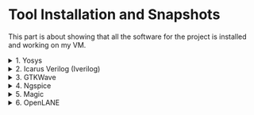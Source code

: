 # Tool Installation and Snapshots
This part is about showing that all the software for the project is installed and working on my VM.

<details>
<summary> 1. Yosys </summary>
Yosys is a cool tool for synthesizing Verilog code.

Commands: <br>
sudo apt-get update
git clone https://github.com/YosysHQ/yosys.git
cd yosys
sudo apt-get install build-essential clang bison flex libreadline-dev gawk tcl-dev libffi-dev git graphviz xdot pkg-config python3 libboost-system-dev libboost-python-dev libboost-filesystem-dev zlib1g-dev
make config-gcc
make
sudo make install

To check it:
I just typed yosys and the prompt came up. So it's working.
</details>

<details>
<summary> 2. Icarus Verilog (Iverilog) </summary>

This one is a compiler for Verilog. It turns the code into something the computer can run.<br>

Commands :
sudo apt-get update
sudo apt-get install iverilog

TO check it:
I just typed iverilog and it showed me the help menu. It didn't say "command not found," so that's what we want .


Screenshot:
</details>

<details>
<summary> 3. GTKWave </summary>

GTKWave is for looking at the waveforms from the simulations.<br>

Commands :
sudo apt-get update
sudo apt install gtkwave

To check it:
I typed gtkwave and a window showed up. That's how I knew it worked.


Screenshot:
</details>

<details>
<summary> 4. Ngspice </summary>

This tool is for simulating circuits. I had to download it and then compile it myself.
<br>

Commands :

Bash

sudo apt install build-essential autoconf automake libtool

# After downloading the tarball:
tar -xzvf ngspice.tar.gz
./configure --with-x --enable-cider --disable-debug
make
sudo make install

How to it:
Typing ngspice started up the console for the tool.


Screenshot:
</details>

<details>
<summary> 5. Magic </summary>

Magic is a tool for making chip layouts.<br>

Commands:
sudo apt-get install m4 tcsh csh libx11-dev tcl-dev tk-dev libcairo2-dev mesa-common-dev libglu1-mesa-dev libncurses-dev
git clone https://github.com/RTimothyEdwards/magic
cd magic
./configure
make
sudo make install


How to check it:
I just typed magic and a program window came up. It was working.

Screenshot:
</details>

<details>
<summary> 6. OpenLANE </summary>
OpenLANE is the whole system to make an ASIC from start to finish. It was a lot of steps, but it worked.

Commands :
sudo apt-get update
sudo apt-get upgrade
sudo apt install -y build-essential python3 python3-venv python3-pip make git
sudo apt install apt-transport-https ca-certificates curl software-properties-common
curl -fsSL https://download.docker.com/linux/ubuntu/gpg | sudo gpg --dearmor -o /usr/share/keyrings/docker-archive-keyring.gpg
echo "deb [arch=amd64 signed-by=/usr/share/keyrings/docker-archive-keyring.gpg] https://download.docker.com/linux/ubuntu $(lsb_release -cs) stable" | sudo tee /etc/apt/sources.list.d/docker.list > /dev/null
sudo apt update
sudo apt install docker-ce docker-ce-cli containerd.io
sudo docker run hello-world
sudo groupadd docker
sudo usermod -aG docker $USER
sudo reboot


# After reboot, run:
docker run hello-world
git clone --depth 1 https://github.com/The-OpenROAD-Project/OpenLane.git
cd OpenLane/
make
make test


How to check it:
Run the make test command , and when it finished, it says Basic test passed.. That means everything is good.

Screenshot:
</details>
